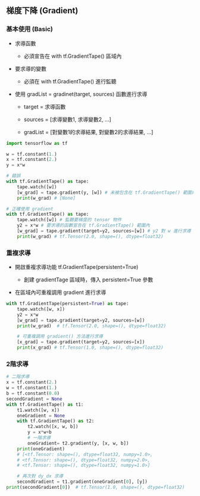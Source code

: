 ## 梯度下降 (Gradient)

### 基本使用 (Basic)

- 求導函數
  
  - 必須宣告在 with tf.GradientTape() 區域內

- 要求導的變數
  
  - 必須在 with tf.GradientTape() 進行監聽

- 使用 gradList = gradinet(target, sources) 函數進行求導
  
  - target = 求導函數
  
  - sources = [求導變數1, 求導變數2, ...]
  
  - gradList = [對變數1的求導結果, 對變數2的求導結果, ...]

```python
import tensorflow as tf

w = tf.constant(1.)
x = tf.constant(2.)
y = x*w

# 錯誤
with tf.GradientTape() as tape:
    tape.watch([w])
    [w_grad] = tape.gradient(y, [w]) # 未被包含在 tf.GradientTape() 範圍內，因此無法求導
    print(w_grad) # [None]

# 正確使用 gradient
with tf.GradientTape() as tape:
    tape.watch([w]) # 監聽要梯度的 tensor 物件
    y2 = x*w # 要求導的函數宣告在 tf.GradientTape() 範圍內
    [w_grad] = tape.gradient(target=y2, sources=[w]) # y2 對 w 進行求導
    print(w_grad) # tf.Tensor(2.0, shape=(), dtype=float32) 
```

### 重複求導

- 開啟重複求導功能 tf.GradientTape(persistent=True)
  
  - 創建 gradientTage 區域時，傳入 persistent=True 參數

- 在區域內可重複調用 gradient 進行求導

```python
with tf.GradientTape(persistent=True) as tape:
    tape.watch([w, x])
    y2 = x*w
    [w_grad] = tape.gradient(target=y2, sources=[w])
    print(w_grad)  # tf.Tensor(2.0, shape=(), dtype=float32)

    # 可重複調用 gradient() 方法進行求導
    [x_grad] = tape.gradient(target=y2, sources=[x]) 
    print(x_grad) # tf.Tensor(1.0, shape=(), dtype=float32)
```

### 2階求導

```python
# 二階求導
x = tf.constant(2.)
w = tf.constant(1.)
b = tf.constant(0.0)
secondGradient = None
with tf.GradientTape() as t1: 
    t1.watch([w, x])
    oneGradient = None
    with tf.GradientTape() as t2:
        t2.watch([x, w, b])
        y = x*w+b
        # 一階求導
        oneGradient= t2.gradient(y, [x, w, b])
    print(oneGradient)
    # [<tf.Tensor: shape=(), dtype=float32, numpy=1.0>, 
    # <tf.Tensor: shape=(), dtype=float32, numpy=2.0>, 
    # <tf.Tensor: shape=(), dtype=float32, numpy=1.0>]

    # 再次對 dy_dx 求導
    secondGradient = t1.gradient(oneGradient[0], [y])
print(secondGradient[0])  # tf.Tensor(1.0, shape=(), dtype=float32)
```
